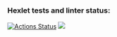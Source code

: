 ### Hexlet tests and linter status:
[![Actions Status](https://github.com/Yannapfl/frontend-project-44/workflows/hexlet-check/badge.svg)](https://github.com/Yannapfl/frontend-project-44/actions)
<a href="https://codeclimate.com/github/Yannapfl/frontend-project-44/maintainability"><img src="https://api.codeclimate.com/v1/badges/d751108909af6ed80924/maintainability" /></a>